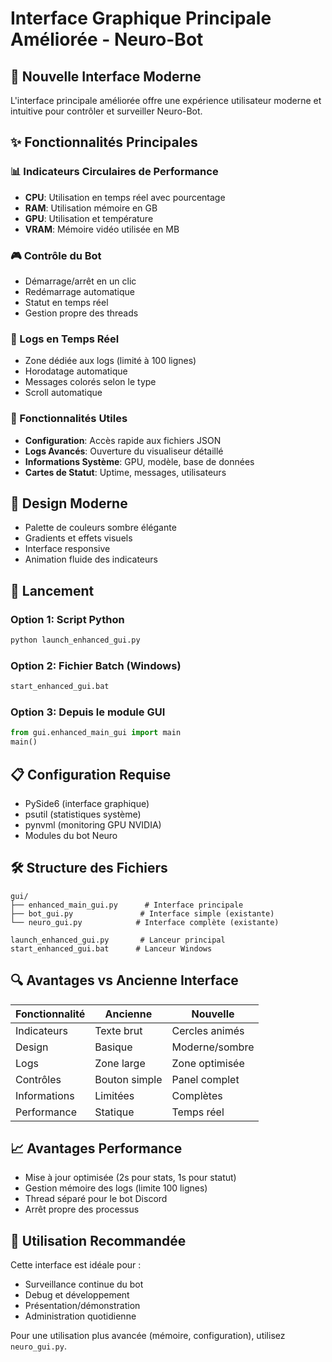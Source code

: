 # Interface Graphique Principale Améliorée - Neuro-Bot

## 🚀 Nouvelle Interface Moderne

L'interface principale améliorée offre une expérience utilisateur moderne et intuitive pour contrôler et surveiller Neuro-Bot.

## ✨ Fonctionnalités Principales

### 📊 Indicateurs Circulaires de Performance
- **CPU**: Utilisation en temps réel avec pourcentage
- **RAM**: Utilisation mémoire en GB
- **GPU**: Utilisation et température
- **VRAM**: Mémoire vidéo utilisée en MB

### 🎮 Contrôle du Bot
- Démarrage/arrêt en un clic
- Redémarrage automatique
- Statut en temps réel
- Gestion propre des threads

### 📝 Logs en Temps Réel
- Zone dédiée aux logs (limité à 100 lignes)
- Horodatage automatique
- Messages colorés selon le type
- Scroll automatique

### 🔧 Fonctionnalités Utiles
- **Configuration**: Accès rapide aux fichiers JSON
- **Logs Avancés**: Ouverture du visualiseur détaillé
- **Informations Système**: GPU, modèle, base de données
- **Cartes de Statut**: Uptime, messages, utilisateurs

## 🎨 Design Moderne
- Palette de couleurs sombre élégante
- Gradients et effets visuels
- Interface responsive
- Animation fluide des indicateurs

## 🚀 Lancement

### Option 1: Script Python
```bash
python launch_enhanced_gui.py
```

### Option 2: Fichier Batch (Windows)
```bash
start_enhanced_gui.bat
```

### Option 3: Depuis le module GUI
```python
from gui.enhanced_main_gui import main
main()
```

## 📋 Configuration Requise
- PySide6 (interface graphique)
- psutil (statistiques système)
- pynvml (monitoring GPU NVIDIA)
- Modules du bot Neuro

## 🛠️ Structure des Fichiers
```
gui/
├── enhanced_main_gui.py      # Interface principale
├── bot_gui.py               # Interface simple (existante)
└── neuro_gui.py            # Interface complète (existante)

launch_enhanced_gui.py       # Lanceur principal
start_enhanced_gui.bat      # Lanceur Windows
```

## 🔍 Avantages vs Ancienne Interface

| Fonctionnalité | Ancienne | Nouvelle |
|---|---|---|
| Indicateurs | Texte brut | Cercles animés |
| Design | Basique | Moderne/sombre |
| Logs | Zone large | Zone optimisée |
| Contrôles | Bouton simple | Panel complet |
| Informations | Limitées | Complètes |
| Performance | Statique | Temps réel |

## 📈 Avantages Performance
- Mise à jour optimisée (2s pour stats, 1s pour statut)
- Gestion mémoire des logs (limite 100 lignes)
- Thread séparé pour le bot Discord
- Arrêt propre des processus

## 🎯 Utilisation Recommandée
Cette interface est idéale pour :
- Surveillance continue du bot
- Debug et développement  
- Présentation/démonstration
- Administration quotidienne

Pour une utilisation plus avancée (mémoire, configuration), utilisez `neuro_gui.py`.